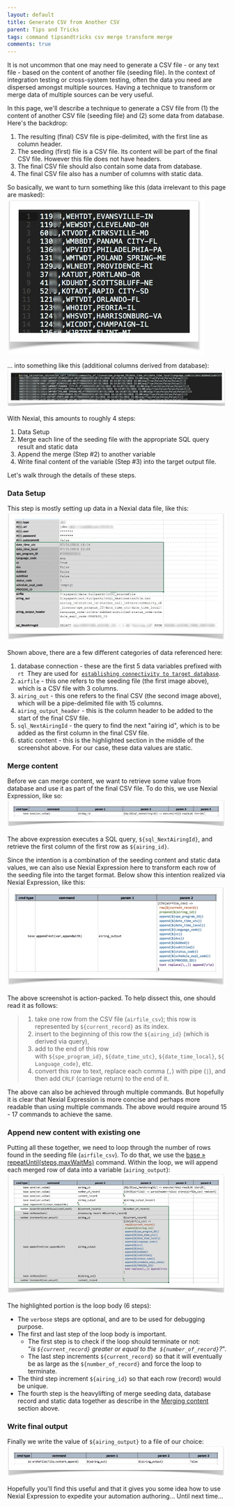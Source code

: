```yaml
---
layout: default
title: Generate CSV from Another CSV
parent: Tips and Tricks
tags: command tipsandtricks csv merge transform merge
comments: true
---
```


It is not uncommon that one may need to generate a CSV file - or any text file - based on the content of another file 
(seeding file). In the context of integration testing or cross-system testing, often the data you need are dispersed 
amongst multiple sources. Having a technique to transform or merge data of multiple sources can be very useful.

In this page, we'll describe a technique to generate a CSV file from (1) the content of another CSV file (seeding file) 
and (2) some data from database. Here's the backdrop:

1. The resulting (final) CSV file is pipe-delimited, with the first line as column header.
2. The seeding (first) file is a CSV file. Its content will be part of the final CSV file. However this file does not 
   have headers.
3. The final CSV file should also contain some data from database.
4. The final CSV file also has a number of columns with static data.

So basically, we want to turn something like this (data irrelevant to this page are masked):<br/>
![](image/CreateCSVfromCSV_01.png)

... into something like this (additional columns derived from database):<br/>
![](image/CreateCSVfromCSV_02.png)

With Nexial, this amounts to roughly 4 steps:
1. Data Setup
2. Merge each line of the seeding file with the appropriate SQL query result and static data
3. Append the merge (Step #2) to another variable
4. Write final content of the variable (Step #3) into the target output file.

Let's walk through the details of these steps.


### Data Setup
This step is mostly setting up data in a Nexial data file, like this:<br/>
![](image/CreateCSVfromCSV_03.png)

Shown above, there are a few different categories of data referenced here:
1. database connection - these are the first 5 data variables prefixed with `rt`  They are used for 
   [`establishing connectivity to target database`](../commands/rdbms/index.html).
2. `airfile` - this one refers to the seeding file (the first image above), which is a CSV file with 3 columns.
3. `airing_out` - this one refers to the final CSV (the second image above), which will be a pipe-delimited file 
   with 15 columns.
4. `airing_output_header` - this is the column header to be added to the start of the final CSV file.
5. `sql_NextAiringId` - the query to find the next "airing id", which is to be added as the first column in the final 
   CSV file.
6. static content - this is the highlighted section in the middle of the screenshot above. For our case, these data 
   values are static.


### Merge content
Before we can merge content, we want to retrieve some value from database and use it as part of the final CSV file. To 
do this, we use Nexial Expression, like so:<br/>
![](image/CreateCSVfromCSV_04.png)

The above expression executes a SQL query, `${sql_NextAiringId}`, and retrieve the first column of the first row as 
`${airing_id}`. 

Since the intention is a combination of the seeding content and static data values, we can also use Nexial Expression 
here to transform each row of the seeding file into the target format. Below show this intention realized via Nexial 
Expression, like this:<br/>
![](image/CreateCSVfromCSV_05.png)

The above screenshot is action-packed. To help dissect this, one should read it as follows:

> 1. take one row from the CSV file (`airfile_csv`); this row is represented by `${current_record}` as its index.
> 2. insert to the beginning of this row the `${airing_id}` (which is derived via query),
> 3. add to the end of this row with `${spe_program_id}`, `${date_time_utc}`, `${date_time_local}`, `${Language_code}`, etc.
> 4. convert this row to text, replace each comma (`,`) with pipe (`|`), and then add `CRLF` (carriage return) to the end of it.

The above can also be achieved through multiple commands. But hopefully it is clear that Nexial Expression is more 
concise and perhaps more readable than using multiple commands. The above would require around 15 - 17 commands to 
achieve the same.


### Append new content with existing one
Putting all these together, we need to loop through the number of rows found in the seeding file (`airfile_csv`). To do 
that, we use the [base &raquo; repeatUntil(steps,maxWaitMs)](../commands/base/repeatUntil(steps,maxWaitMs)) command. 
Within the loop, we will append each merged row of data into a variable (`airing_output`):<br/>
![](image/CreateCSVfromCSV_06.png)

The highlighted portion is the loop body (6 steps):
- The `verbose` steps are optional, and are to be used for debugging purpose. 
- The first and last step of the loop body is important.
  - The first step is to check if the loop should terminate or not: "_is `${current_record}` greater or equal to the 
    `${number_of_record}`?_". 
  - The last step increments `${current_record}` so that it will eventually be as large as the `${number_of_record}` 
    and force the loop to terminate.
- The third step increment `${airing_id}` so that each row (record) would be unique.
- The fourth step is the heavylifting of merge seeding data, database record and static data together as describe in 
  the [Merging content](#merge-content) section above.


### Write final output
Finally we write the value of `${airing_output}` to a file of our choice:<br/>
![](image/CreateCSVfromCSV_07.png)

Hopefully you'll find this useful and that it gives you some idea how to use Nexial Expression to expedite your 
automation authoring... Until next time...

